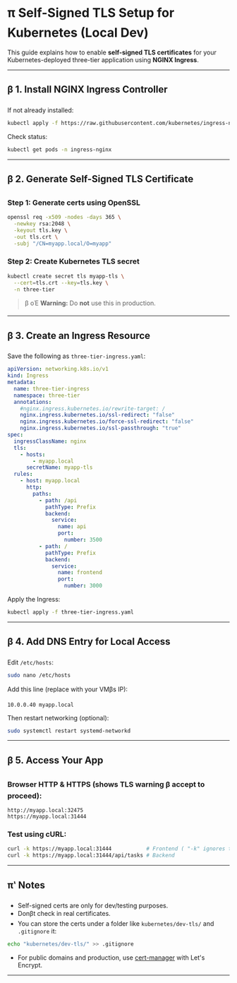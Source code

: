 
# π Self-Signed TLS Setup for Kubernetes (Local Dev)

This guide explains how to enable **self-signed TLS certificates** for your Kubernetes-deployed three-tier application using **NGINX Ingress**.

---

## β 1. Install NGINX Ingress Controller

If not already installed:

```bash
kubectl apply -f https://raw.githubusercontent.com/kubernetes/ingress-nginx/controller-v1.10.0/deploy/static/provider/cloud/deploy.yaml
```

Check status:

```bash
kubectl get pods -n ingress-nginx
```

---

## β 2. Generate Self-Signed TLS Certificate

### Step 1: Generate certs using OpenSSL

```bash
openssl req -x509 -nodes -days 365 \
  -newkey rsa:2048 \
  -keyout tls.key \
  -out tls.crt \
  -subj "/CN=myapp.local/O=myapp"
```

### Step 2: Create Kubernetes TLS secret

```bash
kubectl create secret tls myapp-tls \
  --cert=tls.crt --key=tls.key \
  -n three-tier
```

> β οΈ **Warning:** Do **not** use this in production.

---

## β 3. Create an Ingress Resource

Save the following as `three-tier-ingress.yaml`:

```yaml
apiVersion: networking.k8s.io/v1
kind: Ingress
metadata:
  name: three-tier-ingress
  namespace: three-tier
  annotations:
    #nginx.ingress.kubernetes.io/rewrite-target: /
    nginx.ingress.kubernetes.io/ssl-redirect: "false"
    nginx.ingress.kubernetes.io/force-ssl-redirect: "false"
    nginx.ingress.kubernetes.io/ssl-passthrough: "true"
spec:
  ingressClassName: nginx
  tls:
    - hosts:
        - myapp.local
      secretName: myapp-tls
  rules:
    - host: myapp.local
      http:
        paths:
          - path: /api
            pathType: Prefix
            backend:
              service:
                name: api
                port:
                  number: 3500
          - path: /
            pathType: Prefix
            backend:
              service:
                name: frontend
                port:
                  number: 3000
```

Apply the Ingress:

```bash
kubectl apply -f three-tier-ingress.yaml
```

---

## β 4. Add DNS Entry for Local Access

Edit `/etc/hosts`:

```bash
sudo nano /etc/hosts
```

Add this line (replace with your VMβs IP):

```
10.0.0.40 myapp.local
```

Then restart networking (optional):

```bash
sudo systemctl restart systemd-networkd
```

---

## β 5. Access Your App

### Browser HTTP & HTTPS (shows TLS warning β accept to proceed):

```
http://myapp.local:32475
https://myapp.local:31444
```

### Test using cURL:

```bash
curl -k https://myapp.local:31444           # Frontend ( "-k" ignores the warnings )
curl -k https://myapp.local:31444/api/tasks # Backend
```

---

## πʽ Notes

- Self-signed certs are only for dev/testing purposes.
- Donβt check in real certificates.
- You can store the certs under a folder like `kubernetes/dev-tls/` and `.gitignore` it:
  
```bash
echo "kubernetes/dev-tls/" >> .gitignore
```

- For public domains and production, use [cert-manager](https://cert-manager.io) with Let's Encrypt.

---
